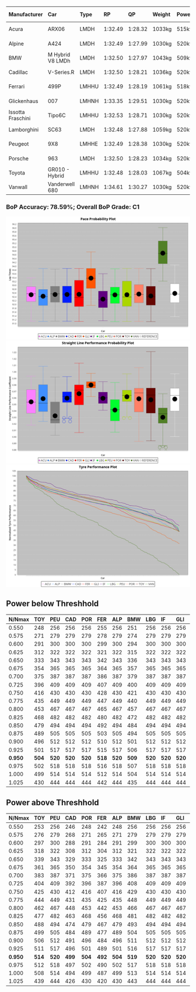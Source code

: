 |Manufacturer|Car|Type|RP|QP|Weight|Power¹|Threshhold|PINC|Power²|E/Stint|AVG Vmax|FDS|RDLC|L/Stint|BOP-Grade|ModelAccuracy|ModelPoints|Match%|
|:-|:-|:-|:-|:-|:-|:-|:-|:-|:-|:-|:-|:-|:-|:-|:-|:-|:-|:-|
|Acura|ARX06|LMDH|1:32.49|1:28.32|1033kg|515kw|210.0kph|-2%|505kw|902MJ|322.73kph-340.45kph|-|1.03|41|-C2|100.00%|995|72.54%|
|Alpine|A424|LMDH|1:32.49|1:27.99|1030kg|520kw|210.0kph|-3%|504kw|901MJ|323.78kph-344.89kph|-|1.04|41|~A1|81.46%|523|96.26%|
|BMW|M Hybrid V8 LMDh|LMDH|1:32.50|1:27.97|1043kg|509kw|210.0kph|2%|519kw|897MJ|319.97kph-344.19kph|-|1.03|40|-B1|98.60%|1690|86.89%|
|Cadillac|V-Series.R|LMDH|1:32.50|1:28.21|1036kg|520kw|210.0kph|-4%|499kw|882MJ|317.46kph-342.32kph|-|1.03|41|-B1|98.38%|1765|88.04%|
|Ferrari|499P|LMHHU|1:32.49|1:28.19|1061kg|518kw|210.0kph|-5%|492kw|886MJ|320.20kph-343.02kph|190kph|1.03|41|-A2|92.24%|2247|90.66%|
|Glickenhaus|007|LMHNH|1:33.35|1:29.51|1030kg|520kw|210.0kph|0%|520kw|913MJ|329.21kph-341.39kph|-|0.96|40|+E2|96.18%|554|52.83%|
|Issotta Fraschini|Tipo6C|LMHHU|1:32.53|1:28.71|1030kg|520kw|210.0kph|0%|520kw|917MJ|326.75kph-337.67kph|150kph|1.08|40|+A2|66.67%|96|92.72%|
|Lamborghini|SC63|LMDH|1:32.48|1:27.88|1059kg|520kw|210.0kph|0%|520kw|901MJ|320.66kph-339.27kph|-|1.03|40|-B1|96.77%|419|87.58%|
|Peugeot|9X8|LMHHE|1:32.49|1:28.38|1030kg|520kw|210.0kph|0%|520kw|910MJ|320.53kph-344.61kph|100kph|1.04|40|-A2|87.65%|1795|93.03%|
|Porsche|963|LMDH|1:32.50|1:28.23|1034kg|520kw|210.0kph|-3%|504kw|893MJ|319.99kph-343.99kph|-|1.03|41|-B1|96.81%|5438|88.72%|
|Toyota|GR010 - Hybrid|LMHHU|1:32.48|1:28.03|1067kg|504kw|210.0kph|2%|514kw|901MJ|319.04kph-351.73kph|190kph|1.03|40|-A2|86.04%|1751|93.35%|
|Vanwall|Vanderwell 680|LMHNH|1:34.61|1:30.27|1030kg|520kw|210.0kph|0%|520kw|901MJ|314.21kph-337.41kph|-|1.02|40|+Ω1|91.42%|501|0.45%|

### BoP Accuracy: 78.59%; Overall BoP Grade: C1
![](BOP/WECTEC/FUJI/DUALSTAGE/IMG/AUTO.png)![](BOP/WECTEC/FUJI/DUALSTAGE/IMG/AUTO_sp.png)![](BOP/WECTEC/FUJI/DUALSTAGE/IMG/AUTO_tw.png)
## Power below Threshhold
|N/Nmax|TOY|PEU|CAD|POR|FER|ALP|BMW|LBG|IF|GLI|VAN|ACU|
|:-|:-|:-|:-|:-|:-|:-|:-|:-|:-|:-|:-|:-|
|0.550|248|256|256|256|255|256|251|256|256|256|256|254|
|0.575|271|279|279|279|278|279|274|279|279|279|279|277|
|0.600|291|300|300|300|299|300|294|300|300|300|300|297|
|0.625|312|322|322|322|321|322|315|322|322|322|322|319|
|0.650|333|343|343|343|342|343|336|343|343|343|343|340|
|0.675|354|365|365|365|364|365|357|365|365|365|365|362|
|0.700|375|387|387|387|386|387|379|387|387|387|387|383|
|0.725|396|409|409|409|407|409|400|409|409|409|409|405|
|0.750|416|430|430|430|428|430|421|430|430|430|430|426|
|0.775|435|449|449|449|447|449|440|449|449|449|449|445|
|0.800|453|467|467|467|465|467|457|467|467|467|467|463|
|0.825|468|482|482|482|480|482|472|482|482|482|482|478|
|0.850|479|494|494|494|492|494|484|494|494|494|494|489|
|0.875|489|505|505|505|503|505|494|505|505|505|505|500|
|0.900|496|512|512|512|510|512|501|512|512|512|512|507|
|0.925|501|517|517|517|515|517|506|517|517|517|517|512|
|**0.950**|**504**|**520**|**520**|**520**|**518**|**520**|**509**|**520**|**520**|**520**|**520**|**515**|
|0.975|502|518|518|518|516|518|507|518|518|518|518|513|
|1.000|499|514|514|514|512|514|504|514|514|514|514|509|
|1.025|430|444|444|444|442|444|435|444|444|444|444|440|

## Power above Threshhold
|N/Nmax|TOY|PEU|CAD|POR|FER|ALP|BMW|LBG|IF|GLI|VAN|ACU|
|:-|:-|:-|:-|:-|:-|:-|:-|:-|:-|:-|:-|:-|
|0.550|253|256|246|248|242|248|256|256|256|256|256|249|
|0.575|276|279|268|271|265|271|279|279|279|279|279|272|
|0.600|297|300|288|291|284|291|299|300|300|300|300|292|
|0.625|318|322|308|312|304|312|321|322|322|322|322|312|
|0.650|339|343|329|333|325|333|342|343|343|343|343|333|
|0.675|361|365|350|354|345|354|364|365|365|365|365|355|
|0.700|383|387|371|375|366|375|386|387|387|387|387|376|
|0.725|404|409|392|396|387|396|408|409|409|409|409|397|
|0.750|425|430|412|416|407|416|429|430|430|430|430|417|
|0.775|444|449|431|435|425|435|448|449|449|449|449|436|
|0.800|462|467|448|453|442|453|466|467|467|467|467|454|
|0.825|477|482|463|468|456|468|481|482|482|482|482|469|
|0.850|488|494|474|479|467|479|493|494|494|494|494|480|
|0.875|499|505|484|489|477|489|504|505|505|505|505|490|
|0.900|506|512|491|496|484|496|511|512|512|512|512|497|
|0.925|511|517|496|501|489|501|516|517|517|517|517|502|
|**0.950**|**514**|**520**|**499**|**504**|**492**|**504**|**519**|**520**|**520**|**520**|**520**|**505**|
|0.975|512|518|497|502|490|502|517|518|518|518|518|503|
|1.000|508|514|494|499|487|499|513|514|514|514|514|500|
|1.025|439|444|426|430|420|430|443|444|444|444|444|431|
